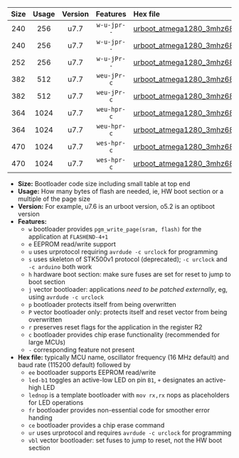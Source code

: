 |Size|Usage|Version|Features|Hex file|
|:-:|:-:|:-:|:-:|:--|
|240|256|u7.7|`w-u-jpr--`|[urboot_atmega1280_3mhz6864_460800bps_led+b7_ur_vbl.hex](https://raw.githubusercontent.com/stefanrueger/urboot.hex/main/mcus/atmega1280/fcpu_3mhz6864/460800_bps/urboot_atmega1280_3mhz6864_460800bps_led+b7_ur_vbl.hex)|
|240|256|u7.7|`w-u-jpr--`|[urboot_atmega1280_3mhz6864_460800bps_lednop_ur_vbl.hex](https://raw.githubusercontent.com/stefanrueger/urboot.hex/main/mcus/atmega1280/fcpu_3mhz6864/460800_bps/urboot_atmega1280_3mhz6864_460800bps_lednop_ur_vbl.hex)|
|252|256|u7.7|`w-u-jPr--`|[urboot_atmega1280_3mhz6864_460800bps_ur_vbl.hex](https://raw.githubusercontent.com/stefanrueger/urboot.hex/main/mcus/atmega1280/fcpu_3mhz6864/460800_bps/urboot_atmega1280_3mhz6864_460800bps_ur_vbl.hex)|
|382|512|u7.7|`weu-jPr-c`|[urboot_atmega1280_3mhz6864_460800bps_ee_led+b7_fr_ce_ur_vbl.hex](https://raw.githubusercontent.com/stefanrueger/urboot.hex/main/mcus/atmega1280/fcpu_3mhz6864/460800_bps/urboot_atmega1280_3mhz6864_460800bps_ee_led+b7_fr_ce_ur_vbl.hex)|
|382|512|u7.7|`weu-jPr-c`|[urboot_atmega1280_3mhz6864_460800bps_ee_lednop_fr_ce_ur_vbl.hex](https://raw.githubusercontent.com/stefanrueger/urboot.hex/main/mcus/atmega1280/fcpu_3mhz6864/460800_bps/urboot_atmega1280_3mhz6864_460800bps_ee_lednop_fr_ce_ur_vbl.hex)|
|364|1024|u7.7|`weu-hpr-c`|[urboot_atmega1280_3mhz6864_460800bps_ee_led+b7_fr_ce_ur.hex](https://raw.githubusercontent.com/stefanrueger/urboot.hex/main/mcus/atmega1280/fcpu_3mhz6864/460800_bps/urboot_atmega1280_3mhz6864_460800bps_ee_led+b7_fr_ce_ur.hex)|
|364|1024|u7.7|`weu-hpr-c`|[urboot_atmega1280_3mhz6864_460800bps_ee_lednop_fr_ce_ur.hex](https://raw.githubusercontent.com/stefanrueger/urboot.hex/main/mcus/atmega1280/fcpu_3mhz6864/460800_bps/urboot_atmega1280_3mhz6864_460800bps_ee_lednop_fr_ce_ur.hex)|
|470|1024|u7.7|`wes-hpr-c`|[urboot_atmega1280_3mhz6864_460800bps_ee_led+b7_fr_ce.hex](https://raw.githubusercontent.com/stefanrueger/urboot.hex/main/mcus/atmega1280/fcpu_3mhz6864/460800_bps/urboot_atmega1280_3mhz6864_460800bps_ee_led+b7_fr_ce.hex)|
|470|1024|u7.7|`wes-hpr-c`|[urboot_atmega1280_3mhz6864_460800bps_ee_lednop_fr_ce.hex](https://raw.githubusercontent.com/stefanrueger/urboot.hex/main/mcus/atmega1280/fcpu_3mhz6864/460800_bps/urboot_atmega1280_3mhz6864_460800bps_ee_lednop_fr_ce.hex)|

- **Size:** Bootloader code size including small table at top end
- **Usage:** How many bytes of flash are needed, ie, HW boot section or a multiple of the page size
- **Version:** For example, u7.6 is an urboot version, o5.2 is an optiboot version
- **Features:**
  + `w` bootloader provides `pgm_write_page(sram, flash)` for the application at `FLASHEND-4+1`
  + `e` EEPROM read/write support
  + `u` uses urprotocol requiring `avrdude -c urclock` for programming
  + `s` uses skeleton of STK500v1 protocol (deprecated); `-c urclock` and `-c arduino` both work
  + `h` hardware boot section: make sure fuses are set for reset to jump to boot section
  + `j` vector bootloader: applications *need to be patched externally*, eg, using `avrdude -c urclock`
  + `p` bootloader protects itself from being overwritten
  + `P` vector bootloader only: protects itself and reset vector from being overwritten
  + `r` preserves reset flags for the application in the register R2
  + `c` bootloader provides chip erase functionality (recommended for large MCUs)
  + `-` corresponding feature not present
- **Hex file:** typically MCU name, oscillator frequency (16 MHz default) and baud rate (115200 default) followed by
  + `ee` bootloader supports EEPROM read/write
  + `led-b1` toggles an active-low LED on pin `B1`, `+` designates an active-high LED
  + `lednop` is a template bootloader with `mov rx,rx` nops as placeholders for LED operations
  + `fr` bootloader provides non-essential code for smoother error handing
  + `ce` bootloader provides a chip erase command
  + `ur` uses urprotocol and requires `avrdude -c urclock` for programming
  + `vbl` vector bootloader: set fuses to jump to reset, not the HW boot section

